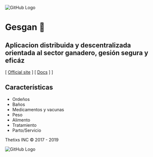 ![GitHub Logo](http://www.gesgan.com.ve/128x128.gif)

# Gesgan :rocket: 

## Aplicacion distribuida y descentralizada orientada al sector ganadero, gesión segura y eficáz


 [ [Official site](http://www.gesgan.com.ve) ] 
 [ [Docs](http://www.gesgan.com.ve/web/#/app/docs) ]
 ]

## Características
- Ordeños
- Baños
- Medicamentos y vacunas
- Peso
- Alimento
- Tratamiento
- Parto/Servicio

Thetixs INC © 2017 - 2019


![GitHub Logo](http://www.gesgan.com.ve/128x128.gif)


